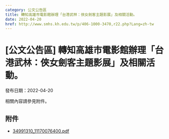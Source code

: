 ```yaml
---
category: 公文公告區
title: 轉知高雄市電影館辦理「台港武林：俠女劍客主題影展」及相關活動。
date: 2022-04-20
href: http://www.smhs.kh.edu.tw/p/406-1000-3470,r22.php?Lang=zh-tw
---
```


# [公文公告區] 轉知高雄市電影館辦理「台港武林：俠女劍客主題影展」及相關活動。

發布日期：2022-04-20

相關內容請參見附件。

## 附件

- [34991310_11170076400.pdf](https://www.smhs.kh.edu.tw/var/file/0/1000/attach/75/pta_3230_2786802_24032.pdf)
